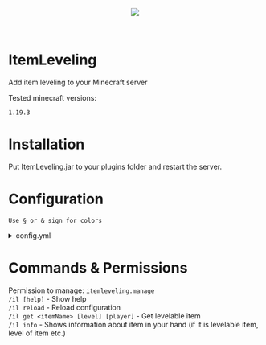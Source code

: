 <p align="center">
  <img src="https://media.discordapp.net/attachments/816647374239694849/1096173566170509402/7ea67f1a91444f0a334e902ff0de68fcffa0d70ada39a3ee5e6b4b0d3255bfef95601890afd80709da39a3ee5e6b4b0d3255bfef95601890afd80709e5ee5266f6d9fbf5c0290dab5f623546.png">
</p>

<br>

# ItemLeveling

<p>Add item leveling to your Minecraft server</p>
<p>Tested minecraft versions: </p> 

`1.19.3`

# Installation

<p>Put ItemLeveling.jar to your plugins folder and restart the server.</p>

# Configuration

`Use § or & sign for colors`<br>

<details><summary>config.yml</summary>

```yml
config:
  prefix: "§e[§aItemLeveling§e] "
```

`prefix` - Prefix for commands<br>

<hr>

```yml
config:
  prefix: "§e[§aItemLeveling§e] "

items:
  "some_sword":
    0:
      name: "§aNormal sword"
      lore: "§2Some normal sword..."
      item: WOODEN_SWORD
      enchantments:
        - DAMAGE_ALL:10
      unbreakable: false
      eventsToUpgrade:
        - kill 10 zombie
        - kill 1 spider
    1:
      name: "§aSuper sword!"
      lore: "§2Some super sword!"
      item: DIAMOND_SWORD
      unbreakable: true
  "pickaxe":
    0:
      name: "§aStrange pickaxe"
      lore: "§2Nothing to see here..."
      item: WOODEN_PICKAXE
      progressMessage: "{0}§aI feel power..."
      eventsToUpgrade:
        - break 10 *%ore
    1:
      name: "§aSUPER PICKAXE!"
      lore: "§2Maybe it can be better?"
      item: IRON_PICKAXE
      progressMessage: "{0}§aI feel SO MANY power..."
      enchantments:
        - DIG_SPEED:8
      eventsToUpgrade:
        - break 10 diamond_ore
    2:
      name: "§2§lMEGA SUPER DUPER PICKAXE!"
      lore: "§aIt's unbreakable!"
      item: NETHERITE_PICKAXE
      unbreakable: true
      enchantments:
        - DIG_SPEED:10
  "stick":
    0:
      name: "§aStick"
      lore: "§2Just a normal stick"
      item: STICK
      eventsToUpgrade:
        - break 5 dirt
    1:
      name: "§aSUPER STICK"
      lore: "§2Not a normal stick!"
      item: STICK
      enchantments:
        - DIG_SPEED:3
  "axe":
    0:
      name: "An axe"
      lore: "Strange axe!"
      item: DIAMOND_AXE
      eventsToUpgrade:
        - damage 40 *
    1:
      name: "Super axe!"
      lore: "Super strange axe!"
      item: NETHERITE_AXE
  "armor":
    0:
      name: "Some helmet"
      item: LEATHER_HELMET
      eventsToUpgrade:
        - kill 10 zombie
    1:
      name: "Super helmet!"
      item: DIAMOND_HELMET
  "fishing-rod":
    0:
      name: "Some fishing rod"
      item: FISHING_ROD
      eventsToUpgrade:
        - fish 10 pufferfish
    1:
      name: "Super fishing rod!"
      item: FISHING_ROD
      unbreakable: true
```

Example of an item:<br>
`some_sword` - Name of the item<br>
`0` - Level 0 of the item (first level)<br>
`name` - Name of level 0 item<br>
`lore` - Lore of level 0 item (to get multiple lines use %nl%)<br>
`enchantments` - Enchantments of level 0 item (get enchantments from https://hub.spigotmc.org/javadocs/bukkit/org/bukkit/enchantments/Enchantment.html)<br>
` - DAMAGE_ALL:10` - name of enchantment:enchantment level (in this case this is sharpness 10)<br>
`unbreakable` - If set to true then item is unbreakable<br>
`progressMessage` - Use {0} to get prefix. This message will be send to player every progress they made (break a block, kill a monster etc.)<br>
`eventsToUpgrade` - Events to upgrade item to the next level. If you don't want item of this level to be levelable, then delete eventsToUpgrade. On upgrade if there's no next level item will return to level 0.<br>

Supported events:
```java
- break     // Break a block using this item
- kill      // Kill an entity using this item
- damage    // Damage entity using this item
- fish      // Fish 
```

` - kill 10 zombie` - Means not else than kill 10 zombie<br>
` - kill 1 spider` - Kill 1 spider<br>
` - break 3 diamond_ore` - Break diamond ore<br>
` - break 10 *` - Break 10 ANY block<br>
` - break 10 *%_ore` - Break 10 blocks which name contains "_ore"<br>
` - fish 10 pufferfish` - Player need to fish 10 pufferfishes<br>


</details>

# Commands & Permissions

Permission to manage: `itemleveling.manage`<br>
`/il [help]` - Show help<br>
`/il reload` - Reload configuration<br>
`/il get <itemName> [level] [player]` - Get levelable item<br>
`/il info` - Shows information about item in your hand (if it is levelable item, level of item etc.)<br>
